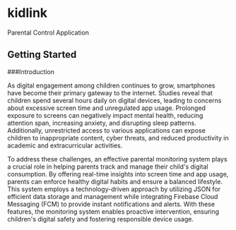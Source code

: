 # kidlink

Parental Control Application

## Getting Started

###Introduction

As digital engagement among children continues to grow, smartphones have become their primary gateway to the internet. Studies reveal that children spend several hours daily on digital devices, leading to concerns about excessive screen time and unregulated app usage. Prolonged exposure to screens can negatively impact mental health, reducing attention span, increasing anxiety, and disrupting sleep patterns. Additionally, unrestricted access to various applications can expose children to inappropriate content, cyber threats, and reduced productivity in academic and extracurricular activities.​

To address these challenges, an effective parental monitoring system plays a crucial role in helping parents track and manage their child's digital consumption. By offering real-time insights into screen time and app usage, parents can enforce healthy digital habits and ensure a balanced lifestyle. This system employs a technology-driven approach by utilizing JSON for efficient data storage and management while integrating Firebase Cloud Messaging (FCM) to provide instant notifications and alerts. With these features, the monitoring system enables proactive intervention, ensuring children's digital safety and fostering responsible device usage.​
